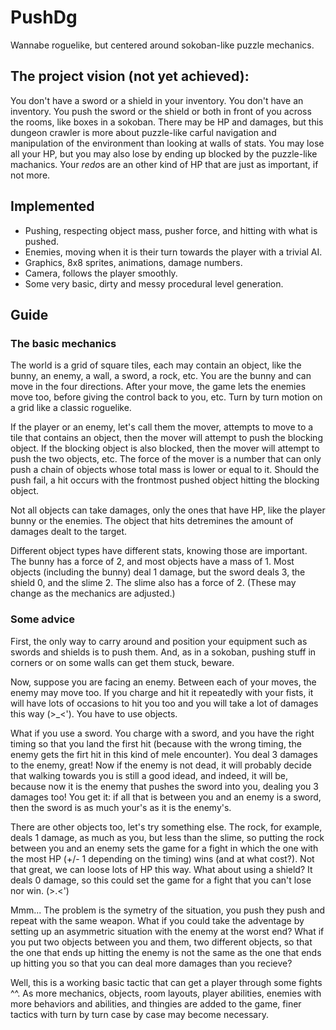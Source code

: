 
# PushDg

Wannabe roguelike, but centered around sokoban-like puzzle mechanics.

## The project vision (not yet achieved):

You don't have a sword or a shield in your inventory. You don't have an inventory. You push the sword or the shield or both in front of you across the rooms, like boxes in a sokoban. There may be HP and damages, but this dungeon crawler is more about puzzle-like carful navigation and manipulation of the environment than looking at walls of stats. You may lose all your HP, but you may also lose by ending up blocked by the puzzle-like machanics. Your *redo*s are an other kind of HP that are just as important, if not more.

## Implemented

- Pushing, respecting object mass, pusher force, and hitting with what is pushed.
- Enemies, moving when it is their turn towards the player with a trivial AI.
- Graphics, 8x8 sprites, animations, damage numbers.
- Camera, follows the player smoothly.
- Some very basic, dirty and messy procedural level generation.

## Guide

### The basic mechanics

The world is a grid of square tiles, each may contain an object, like the bunny, an enemy, a wall, a sword, a rock, etc. You are the bunny and can move in the four directions. After your move, the game lets the enemies move too, before giving the control back to you, etc. Turn by turn motion on a grid like a classic roguelike.

If the player or an enemy, let's call them the mover, attempts to move to a tile that contains an object, then the mover will attempt to push the blocking object. If the blocking object is also blocked, then the mover will attempt to push the two objects, etc. The force of the mover is a number that can only push a chain of objects whose total mass is lower or equal to it. Should the push fail, a hit occurs with the frontmost pushed object hitting the blocking object.

Not all objects can take damages, only the ones that have HP, like the player bunny or the enemies. The object that hits detremines the amount of damages dealt to the target.

Different object types have different stats, knowing those are important. The bunny has a force of 2, and most objects have a mass of 1. Most objects (including the bunny) deal 1 damage, but the sword deals 3, the shield 0, and the slime 2. The slime also has a force of 2. (These may change as the mechanics are adjusted.)

### Some advice

First, the only way to carry around and position your equipment such as swords and shields is to push them. And, as in a sokoban, pushing stuff in corners or on some walls can get them stuck, beware.

Now, suppose you are facing an enemy. Between each of your moves, the enemy may move too. If you charge and hit it repeatedly with your fists, it will have lots of occasions to hit you too and you will take a lot of damages this way (>_<'). You have to use objects.

What if you use a sword. You charge with a sword, and you have the right timing so that you land the first hit (because with the wrong timing, the enemy gets the firt hit in this kind of mele encounter). You deal 3 damages to the enemy, great! Now if the enemy is not dead, it will probably decide that walking towards you is still a good idead, and indeed, it will be, because now it is the enemy that pushes the sword into you, dealing you 3 damages too! You get it: if all that is between you and an enemy is a sword, then the sword is as much your's as it is the enemy's.

There are other objects too, let's try something else. The rock, for example, deals 1 damage, as much as you, but less than the slime, so putting the rock between you and an enemy sets the game for a fight in which the one with the most HP (+/- 1 depending on the timing) wins (and at what cost?). Not that great, we can loose lots of HP this way. What about using a shield? It deals 0 damage, so this could set the game for a fight that you can't lose nor win. (>.<')

Mmm... The problem is the symetry of the situation, you push they push and repeat with the same weapon. What if you could take the adventage by setting up an asymmetric situation with the enemy at the worst end? What if you put two objects between you and them, two different objects, so that the one that ends up hitting the enemy is not the same as the one that ends up hitting you so that you can deal more damages than you recieve?

Well, this is a working basic tactic that can get a player through some fights ^^. As more mechanics, objects, room layouts, player abilities, enemies with more behaviors and abilities, and thingies are added to the game, finer tactics with turn by turn case by case may become necessary.
